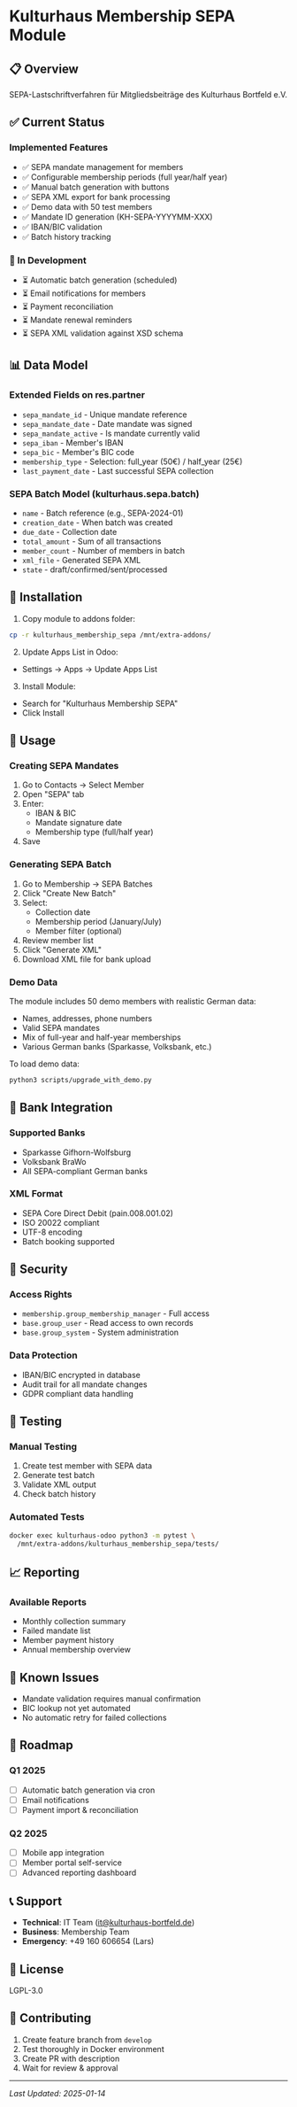 # Kulturhaus Membership SEPA Module

## 📋 Overview
SEPA-Lastschriftverfahren für Mitgliedsbeiträge des Kulturhaus Bortfeld e.V.

## ✅ Current Status

### Implemented Features
- ✅ SEPA mandate management for members
- ✅ Configurable membership periods (full year/half year)  
- ✅ Manual batch generation with buttons
- ✅ SEPA XML export for bank processing
- ✅ Demo data with 50 test members
- ✅ Mandate ID generation (KH-SEPA-YYYYMM-XXX)
- ✅ IBAN/BIC validation
- ✅ Batch history tracking

### 🚧 In Development
- ⏳ Automatic batch generation (scheduled)
- ⏳ Email notifications for members
- ⏳ Payment reconciliation
- ⏳ Mandate renewal reminders
- ⏳ SEPA XML validation against XSD schema

## 📊 Data Model

### Extended Fields on res.partner
- `sepa_mandate_id` - Unique mandate reference
- `sepa_mandate_date` - Date mandate was signed
- `sepa_mandate_active` - Is mandate currently valid
- `sepa_iban` - Member's IBAN
- `sepa_bic` - Member's BIC code
- `membership_type` - Selection: full_year (50€) / half_year (25€)
- `last_payment_date` - Last successful SEPA collection

### SEPA Batch Model (kulturhaus.sepa.batch)
- `name` - Batch reference (e.g., SEPA-2024-01)
- `creation_date` - When batch was created
- `due_date` - Collection date
- `total_amount` - Sum of all transactions
- `member_count` - Number of members in batch
- `xml_file` - Generated SEPA XML
- `state` - draft/confirmed/sent/processed

## 🔧 Installation

1. Copy module to addons folder:
```bash
cp -r kulturhaus_membership_sepa /mnt/extra-addons/
```

2. Update Apps List in Odoo:
- Settings → Apps → Update Apps List

3. Install Module:
- Search for "Kulturhaus Membership SEPA"
- Click Install

## 📝 Usage

### Creating SEPA Mandates
1. Go to Contacts → Select Member
2. Open "SEPA" tab
3. Enter:
   - IBAN & BIC
   - Mandate signature date
   - Membership type (full/half year)
4. Save

### Generating SEPA Batch
1. Go to Membership → SEPA Batches
2. Click "Create New Batch"
3. Select:
   - Collection date
   - Membership period (January/July)
   - Member filter (optional)
4. Review member list
5. Click "Generate XML"
6. Download XML file for bank upload

### Demo Data
The module includes 50 demo members with realistic German data:
- Names, addresses, phone numbers
- Valid SEPA mandates
- Mix of full-year and half-year memberships
- Various German banks (Sparkasse, Volksbank, etc.)

To load demo data:
```bash
python3 scripts/upgrade_with_demo.py
```

## 🏦 Bank Integration

### Supported Banks
- Sparkasse Gifhorn-Wolfsburg
- Volksbank BraWo
- All SEPA-compliant German banks

### XML Format
- SEPA Core Direct Debit (pain.008.001.02)
- ISO 20022 compliant
- UTF-8 encoding
- Batch booking supported

## 🔐 Security

### Access Rights
- `membership.group_membership_manager` - Full access
- `base.group_user` - Read access to own records
- `base.group_system` - System administration

### Data Protection
- IBAN/BIC encrypted in database
- Audit trail for all mandate changes
- GDPR compliant data handling

## 🧪 Testing

### Manual Testing
1. Create test member with SEPA data
2. Generate test batch
3. Validate XML output
4. Check batch history

### Automated Tests
```bash
docker exec kulturhaus-odoo python3 -m pytest \
  /mnt/extra-addons/kulturhaus_membership_sepa/tests/
```

## 📈 Reporting

### Available Reports
- Monthly collection summary
- Failed mandate list
- Member payment history
- Annual membership overview

## 🐛 Known Issues
- Mandate validation requires manual confirmation
- BIC lookup not yet automated
- No automatic retry for failed collections

## 🚀 Roadmap

### Q1 2025
- [ ] Automatic batch generation via cron
- [ ] Email notifications
- [ ] Payment import & reconciliation

### Q2 2025
- [ ] Mobile app integration
- [ ] Member portal self-service
- [ ] Advanced reporting dashboard

## 📞 Support
- **Technical**: IT Team (it@kulturhaus-bortfeld.de)
- **Business**: Membership Team
- **Emergency**: +49 160 606654 (Lars)

## 📄 License
LGPL-3.0

## 🤝 Contributing
1. Create feature branch from `develop`
2. Test thoroughly in Docker environment
3. Create PR with description
4. Wait for review & approval

---
*Last Updated: 2025-01-14*